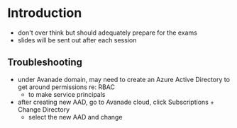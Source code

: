 # Introduction

- don't over think but should adequately prepare for the exams
- slides will be sent out after each session

## Troubleshooting
- under Avanade domain, may need to create an Azure Active Directory to get around permissions re: RBAC
  - to make service principals
- after creating new AAD, go to Avanade cloud, click Subscriptions + Change Directory
  - select the new AAD and change